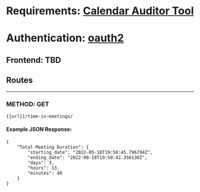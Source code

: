 # Requirements: [Calendar Auditor Tool](./Avoma_Backend_Position_-_Calendar.pdf)
# Authentication: [oauth2](https://developers.google.com/identity/protocols/oauth2)


## Frontend: TBD

## Routes
---
### METHOD: GET
 ```
 {{url}}/time-in-meetings/
```
#### Example JSON Response:
```
{
    "Total Meeting Duration": {
        "starting_date": "2022-05-18T19:50:45.796794Z",
        "ending_date": "2022-08-18T19:50:42.356130Z",
        "days": 3,
        "hours": 13,
        "minutes": 40
    }
}
```